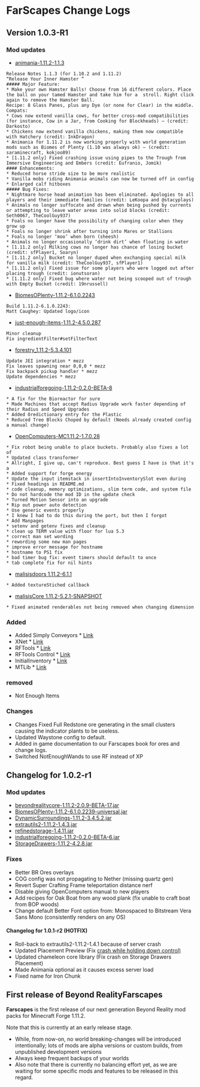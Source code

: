 # FarScapes Change Logs

## Version 1.0.3-R1

### Mod updates

* [animania-1.11.2-1.1.3](https://minecraft.curseforge.com/projects/animania/files/2430393)

```
Release Notes 1.1.3 (for 1.10.2 and 1.11.2)
“Release Your Inner Hamster ”
##### Major Feature:
* Make your own Hamster Balls! Choose from 16 different colors. Place the ball on your tamed Hamster and take him for a  stroll. Right click again to remove the Hamster Ball.
Recipe: 8 Glass Panes, plus any Dye (or none for Clear) in the middle.
Compats:
* Cows now extend vanilla cows, for better cross-mod compatibilities (for instance, Cow in a Jar, from Cooking for Blockheads) – (credit: Darkosto)
* Chickens now extend vanilla chickens, making them now compatible with Hatchery (credit: InkDragon)
* Animania for 1.11.2 is now working properly with world generation mods such as Biomes of Plenty (1.10 was always ok) – (credit: saraminecraft, kokjoo89)
* [1.11.2 only] Fixed crashing issue using pipes to the Trough from Immersive Engineering and Embers (credit: Eufranio, Jomik)
#### Enhancements:
* Reduced horse stride size to be more realistic
* Vanilla mobs riding Animania animals can now be turned off in config
* Enlarged calf hitboxes
##### Bug Fixes:
* Nightmare horse head animation has been eliminated. Apologies to all players and their immediate families (credit: LeKoopa and @stacyplays)
* Animals no longer suffocate and drown when being pushed by currents or attempting to leave water areas into solid blocks (credit: Seth0067, TheCoolGuy937)
* Foals no longer have the possibility of changing color when they grow up
* Foals no longer shrink after turning into Mares or Stallions
* Foals no longer ‘moo’ when born (sheesh)
* Animals no longer occasionally ‘drink dirt’ when floating in water
* [1.11.2 only] Milking cows no longer has chance of losing bucket (credit: sfPlayer1, Soaryn)
* [1.11.2 only] Bucket no longer duped when exchanging special milk for vanilla milk (credit: TheCoolGuy937, sfPlayer1)
* [1.11.2 only] Fixed issue for some players who were logged out after placing trough (credit: ionutsoran)
* [1.11.2 only] Fixed bug where water not being scooped out of trough with Empty Bucket (credit: 19nrussell)
```
* [BiomesOPlenty-1.11.2-6.1.0.2243](https://minecraft.curseforge.com/projects/biomes-o-plenty/files/2430444)

```
Build 1.11.2-6.1.0.2243:
Matt Caughey: Updated logo/icon
```

* [just-enough-items-1.11.2-4.5.0.287](https://minecraft.curseforge.com/projects/just-enough-items-jei/files/2430470)

```
Minor cleanup
Fix ingredientFilter#setFilterText
```
* [forestry_1.11.2-5.3.4.101](https://minecraft.curseforge.com/projects/forestry/files/2430469)

```
Update JEI integration * mezz
Fix leaves spawning near 0,0,0 * mezz
Fix backpack pickup handler * mezz
Update dependencies * mezz
```

* [industrialforegoing-1.11.2-0.2.0-BETA-8](https://minecraft.curseforge.com/projects/industrial-foregoing/files/2430572)

```
* A fix for the Bioreactor for sure
* Made Machines that accept Radius Upgrade work faster depending of their Radius and Speed Upgrades
* Added Oredictionary entry for the Plastic
* Reduced Tree Blocks Choped by default (Needs already created config a manual change)
```
* [OpenComputers-MC1.11.2-1.7.0.28](http://ci.cil.li/job/OpenComputers-dev-MC1.11/28/artifact/build/libs/OpenComputers-MC1.11.2-1.7.0.28.jar)

```
* Fix robot being unable to place buckets. Probably also fixes a lot of
* Updated class transformer
* Allright, I give up, can't reproduce. Best guess I have is that it's a
* Added support for forge energy
* Update the input itemstack in insertIntoInventorySlot even during
* Fixed headings in README.md
* code cleanup, memory optimizations, slim term code, and system file
* Do not hardcode the mod ID in the update check
* Turned Motion Sensor into an upgrade
* Rip out power auto detection
* Use generic events properly
* I knew I had to do this during the port, but then I forgot
* Add Manpages
* setenv and getenv fixes and cleanup
* clean up TERM value with floor for lua 5.3
* correct man set wording
* rewording some new man pages
* improve error message for hostname
* hostname to PS1 fix
* bad timer bug fix: event timers should default to once
* tab complete fix for nil hints
```

* [malisisdoors 1.11.2-6.1.1](https://minecraft.curseforge.com/projects/malisisdoors?gameCategorySlug=mc-mods&projectID=223891)

```
* Added textureStiched callback
```
* [malisisCore 1.11.2-5.2.1-SNAPSHOT](https://minecraft.curseforge.com/projects/malisiscore?gameCategorySlug=mc-mods&projectID=223896)

```
* Fixed animated renderables not being removed when changing dimension
```

### Added
* Added Simply Conveyors * [Link](https://zundrel.com)
* XNet * [Link](https://www.minecraft.curseforge.com/projects/xnet)
* RFTools * [Link](https://www.minecraft.curseforge.com/projects/rftools)
* RFTools Control * [Link](https://www.minecraft.curseforge.com/projects/rftools-control)
* InitialInventory * [Link](https://www.minecraft.curseforge.com/projects/initial-inventory)
* MTLib * [Link](https://minecraft.curseforge.com/projects/mtlib)

### removed
* Not Enough Items

### Changes
* Changes Fixed Full Redstone ore generating in the small clusters causing the indicator plants to be useless.
* Updated Waystone config to default.
* Added in game documentation to our Farscapes book for ores and change logs.
* Switched NotEnoughWands to use RF instead of XP

## Changelog for 1.0.2-r1

### Mod updates

* [beyondrealitycore-1.11.2-2.0.9-BETA-17.jar](https://github.com/Beyond-Reality/BeyondRealityCore)
* [BiomesOPlenty-1.11.2-6.1.0.2239-universal.jar](https://minecraft.curseforge.com/projects/biomes-o-plenty/files/2430070)
* [DynamicSurroundings-1.11.2-3.4.5.2.jar](https://minecraft.curseforge.com/projects/dynamic-surroundings/files/2430134)
* [extrautils2-1.11.2-1.4.3.jar](https://minecraft.curseforge.com/projects/extra-utilities/files/2430083)
* [refinedstorage-1.4.11.jar](https://minecraft.curseforge.com/projects/refined-storage/files/2429966)
* [industrialforegoing-1.11.2-0.2.0-BETA-6.jar](https://minecraft.curseforge.com/projects/industrial-foregoing/files/2430236)
* [StorageDrawers-1.11.2-4.2.8.jar](https://minecraft.curseforge.com/projects/storage-drawers/files/2430066)
### Fixes

* Better BR Ores overlays
* COG config was not propagating to Nether (missing quartz gen)
* Revert Super Crafting Frame teleportation distance nerf
* Disable giving OpenComputers manual to new players
* Add recipes for Oak Boat from any wood plank (fix unable to craft boat from BOP woods)
* Change default Better Font option from: Monospaced to Bitstream Vera Sans Mono (consistently renders on any OS)

#### Changelog for 1.0.1-r2 (HOTFIX)

* Roll-back to extrautils2-1.11.2-1.4.1 because of server crash
* Updated Placement Preview (Fix [crash while holding down control)](https://github.com/Beyond-Reality/Beyond-Realty-Farscapes/issues/3)
* Updated chameleon core library (Fix crash on Storage Drawers Placement)
* Made Animania optional as it causes excess server load
* Fixed name for Iron Chunk


## First release of **Beyond RealityFarscapes**

**Farscapes** is the first release of our next generation Beyond Reality mod packs for Minecraft Forge 1.11.2.

Note that this is currently at an early release stage.

* While, from now-on, no world breaking-changes will be introduced intentionally; lots of mods are alpha versions or custom builds, from unpublished development versions
* Always keep frequent backups of your worlds
* Also note that there is currently no balancing effort yet, as we are waiting for some specific mods and features to be released in this regard.
